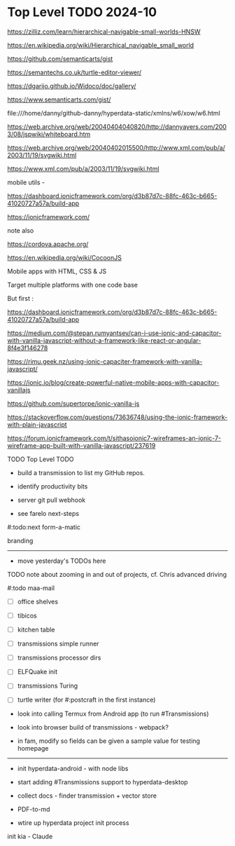 # Top Level TODO 2024-10

https://zilliz.com/learn/hierarchical-navigable-small-worlds-HNSW

https://en.wikipedia.org/wiki/Hierarchical_navigable_small_world

https://github.com/semanticarts/gist

https://semantechs.co.uk/turtle-editor-viewer/

https://dgarijo.github.io/Widoco/doc/gallery/

https://www.semanticarts.com/gist/

file:///home/danny/github-danny/hyperdata-static/xmlns/w6/xow/w6.html

https://web.archive.org/web/20040404040820/http://dannyayers.com/2003/08/jspwiki/whiteboard.htm

https://web.archive.org/web/20040402015500/http://www.xml.com/pub/a/2003/11/19/svgwiki.html

https://www.xml.com/pub/a/2003/11/19/svgwiki.html

mobile utils -

https://dashboard.ionicframework.com/org/d3b87d7c-88fc-463c-b665-41020727a57a/build-app

https://ionicframework.com/

note also

https://cordova.apache.org/

https://en.wikipedia.org/wiki/CocoonJS

Mobile apps with HTML, CSS & JS

Target multiple platforms with one code base

But first :

https://dashboard.ionicframework.com/org/d3b87d7c-88fc-463c-b665-41020727a57a/build-app

https://medium.com/@stepan.rumyantsev/can-i-use-ionic-and-capacitor-with-vanilla-javascript-without-a-framework-like-react-or-angular-8f4e3f146278

https://rimu.geek.nz/using-ionic-capaciter-framework-with-vanilla-javascript/

https://ionic.io/blog/create-powerful-native-mobile-apps-with-capacitor-vanillajs


https://github.com/supertorpe/ionic-vanilla-js

https://stackoverflow.com/questions/73636748/using-the-ionic-framework-with-plain-javascript

https://forum.ionicframework.com/t/sithasoionic7-wireframes-an-ionic-7-wireframe-app-built-with-vanilla-javascript/237619

TODO Top Level TODO

* build a transmission to list my GitHub repos.

* identify productivity bits

* server git pull webhook

* see farelo next-steps

#:todo:next form-a-matic

branding

---

* move yesterday's TODOs here

TODO note about zooming in and out of projects, cf. Chris advanced driving


#:todo maa-mail

- [ ] office shelves
- [ ] tibicos
- [ ] kitchen table


- [ ] transmissions simple runner
- [ ] transmissions processor dirs
- [ ] ELFQuake init
- [ ] transmissions Turing

- [ ] turtle writer (for #:postcraft in the first instance)

* look into calling Termux from Android app (to run #Transmissions)
* look into browser build of transmissions - webpack?


* in fam, modify so fields can be given a sample value for testing
homepage

---

* init hyperdata-android - with node libs

* start adding #Transmissions support to hyperdata-desktop

* collect docs - finder transmission + vector store

* PDF-to-md

* wtire up hyperdata project init process



init kia - Claude

